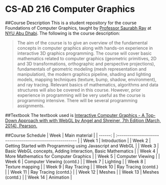 # CS-AD 216 Computer Graphics
##Course Description
This is a student repository for the course Foundations of Computer Graphics, taught by [Professor Saurabh Ray](http://people.mpi-inf.mpg.de/~saurabh/) at [NYU Abu Dhabi](http://nyuad.nyu.edu/en/). The following is the course description:

>The aim of the course is to give an overview of the fundamental concepts in computer graphics along with hands-on experience in interactive 3D graphics programming. The course will cover basic mathematics related to computer graphics (geometric primitives, 2D and 3D transformations, orthographic and perspective projections),  fundamentals of geometric modeling (mesh representation and manipulation),  the modern graphics pipeline,  shading and lighting models, mapping techniques (texture, bump, shadow, environment), and ray tracing. Relevant basics of mathematics, algorithms and data structures will also be covered in this course. However, prior experience in programming will be very useful as the course is programming intensive. There will be several programming assignments.

##Textbook
The textbook used is [Interactive Computer Graphics - A Top-Down Approach with with WebGL by Angel and Shreiner, 7th Edition (March, 2014), Pearson.](https://www.pearsonhighered.com/program/Angel-Interactive-Computer-Graphics-A-Top-Down-Approach-with-Web-GL-7th-Edition/PGM127699.html)

##Course Schedule
| Week    | Main material                                               |
| ------: | :---------------------------------------------------------  |
| Week 1  | Introduction                                                |
| Week 2  | Getting Started with Programming using Javascript and WebGL |
| Week 3  | Basic WebGL concepts, Adding Interaction, Basic Mathematics |
| Week 4  | More Mathematics for Computer Graphics                      |
| Week 5  | Computer Viewing                                            |
| Week 6  | Computer Viewing (contd.)                                   |
| Week 7  | Lighting                                                    |
| Week 8  | Texture mapping                                             |
| Week 9  | Ray Tracing                                                 |
| Week 10 | Ray Tracing (contd.)                                        |
| Week 11 | Ray Tracing (contd.)                                        |
| Week 12 | Meshes                                                      |
| Week 13 | Meshes (contd.)                                             |
| Week 14 | Animation                                                   |
